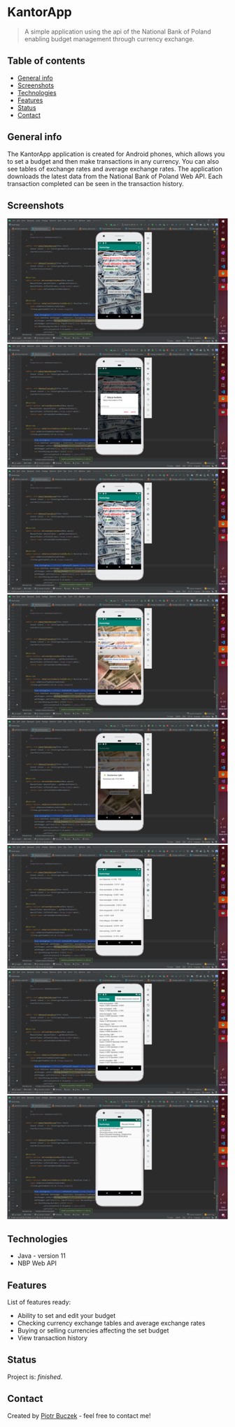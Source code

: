 # KantorApp
> A simple application using the api of the National Bank of Poland enabling budget management through currency exchange.

## Table of contents
* [General info](#general-info)
* [Screenshots](#screenshots)
* [Technologies](#technologies)
* [Features](#features)
* [Status](#status)
* [Contact](#contact)

## General info
The KantorApp application is created for Android phones, which allows you to set a budget and then make transactions in any currency. You can also see tables of exchange rates and average exchange rates. 
The application downloads the latest data from the National Bank of Poland Web API. Each transaction completed can be seen in the transaction history.

## Screenshots
<p align="center">
  <img src="./img/main.png">

  <img src="./img/budget.png">

  <img src="./img/currencies.png">

  <img src="./img/exchange.png">
  
  <img src="./img/confirm.png">

  <img src="./img/table.png">

  <img src="./img/table2.png">

  <img src="./img/history.png">

 </p>

## Technologies
* Java - version 11
* NBP Web API

## Features
List of features ready:
* Ability to set and edit your budget
* Checking currency exchange tables and average exchange rates
* Buying or selling currencies affecting the set budget
* View transaction history

## Status
Project is: _finished_.

## Contact
Created by [Piotr Buczek](mailto:piotr.buczek37@gmail.com?subject=[GitHub]%20KantorApp) - feel free to contact me!
